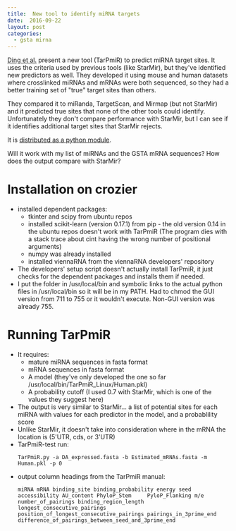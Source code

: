 ```yaml
---
title:  New tool to identify miRNA targets
date:  2016-09-22
layout: post
categories:
  - gsta mirna
---
```

[Ding et al.][1] present a new tool (TarPmiR) to predict miRNA target sites. It uses the criteria used by previous tools (like StarMir), but they've identified new predictors as well. They developed it using mouse and human datasets where crosslinked miRNAs and mRNAs were both sequenced, so they had a better training set of "true" target sites than others.

They compared it to miRanda, TargetScan, and Mirmap (but not StarMir) and it predicted true sites that none of the other tools could identify. Unfortunately they don't compare performance with StarMir, but I can see if it identifies additional target sites that StarMir rejects.

It is [distributed as a python module][2].

Will it work with my list of miRNAs and the GSTA mRNA sequences? How does the output compare with StarMir?

# Installation on crozier

  * installed dependent packages:
    * tkinter and scipy from ubuntu repos
    * installed scikit-learn (version 0.17.1) from pip - the old version 0.14 in the ubuntu repos doesn't work with TarPmiR (The program dies with a stack trace about cint having the wrong number of positional arguments)
    * numpy was already installed
    * installed viennaRNA from the viennaRNA developers' repository
  * The developers' setup script doesn't actually install TarPmiR, it just checks for the dependent packages and installs them if needed.
  * I put the folder in /usr/local/bin and symbolic links to the actual python files in /usr/local/bin so it will be in my PATH. Had to chmod the GUI version from 711 to 755 or it wouldn't execute. Non-GUI version was already 755.

# Running TarPmiR

  * It requires:
    * mature miRNA sequences in fasta format
     * mRNA sequences in fasta format
     * A model (they've only developed the one so far /usr/local/bin/TarPmiR_Linux/Human.pkl)
     * A probability cutoff (I used 0.7 with StarMir, which is one of the values they suggest here)
  * The output is very similar to StarMir... a list of potential sites for each miRNA with values for each predictor in the model, and a probablility score
  * Unlike StarMir, it doesn't take into consideration where in the mRNA the location is (5'UTR, cds, or 3'UTR)
  * TarPmiR-test run:
    ~~~
    TarPmiR.py -a DA_expressed.fasta -b Estimated_mRNAs.fasta -m Human.pkl -p 0
    ~~~
  * output column headings from the TarPmiR manual:
    ~~~
    miRNA mRNA binding_site binding_probability energy seed accessibility AU_content PhyloP_Stem	 PyloP_Flanking m/e number_of_pairings binding_region_length longest_consecutive_pairings position_of_longest_consecutive_pairings pairings_in_3prime_end difference_of_pairings_between_seed_and_3prime_end
    ~~~


[1]: http://doi.org/10.1093/bioinformatics/btw318
[2]: http://hulab.ucf.edu/research/projects/miRNA/TarPmiR/

